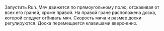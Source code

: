 Запустить Run.
Мяч движется по прямоугольному полю, отскакивая от всех его граней, кроме правой.
На правой гране расположена доска, которой следует отбивать мяч.
Скорость мяча и размер доски регулируются.
Доска перемещается клавишами вверх-вниз.
